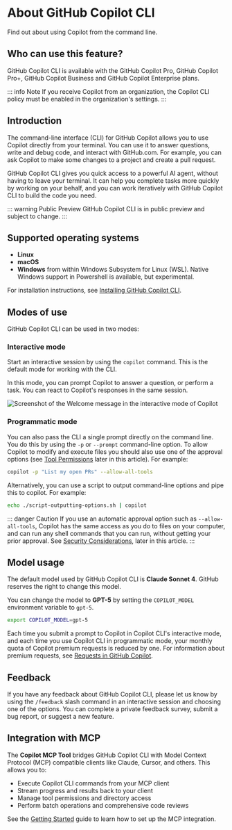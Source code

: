 # About GitHub Copilot CLI

Find out about using Copilot from the command line.

## Who can use this feature?

GitHub Copilot CLI is available with the GitHub Copilot Pro, GitHub Copilot Pro+, GitHub Copilot Business and GitHub Copilot Enterprise plans.

::: info Note
If you receive Copilot from an organization, the Copilot CLI policy must be enabled in the organization's settings.
:::

## Introduction

The command-line interface (CLI) for GitHub Copilot allows you to use Copilot directly from your terminal. You can use it to answer questions, write and debug code, and interact with GitHub.com. For example, you can ask Copilot to make some changes to a project and create a pull request.

GitHub Copilot CLI gives you quick access to a powerful AI agent, without having to leave your terminal. It can help you complete tasks more quickly by working on your behalf, and you can work iteratively with GitHub Copilot CLI to build the code you need.

::: warning Public Preview
GitHub Copilot CLI is in public preview and subject to change.
:::

## Supported operating systems

- **Linux**
- **macOS** 
- **Windows** from within Windows Subsystem for Linux (WSL). Native Windows support in Powershell is available, but experimental.

For installation instructions, see [Installing GitHub Copilot CLI](./installation).

## Modes of use

GitHub Copilot CLI can be used in two modes:

### Interactive mode
Start an interactive session by using the `copilot` command. This is the default mode for working with the CLI.

In this mode, you can prompt Copilot to answer a question, or perform a task. You can react to Copilot's responses in the same session.

![Screenshot of the Welcome message in the interactive mode of Copilot](https://docs.github.com/assets/cb-76024/images/help/copilot/copilot-cli-welcome.png)

### Programmatic mode
You can also pass the CLI a single prompt directly on the command line. You do this by using the `-p` or `--prompt` command-line option. To allow Copilot to modify and execute files you should also use one of the approval options (see [Tool Permissions](./tool-permissions) later in this article). For example:

```bash
copilot -p "List my open PRs" --allow-all-tools
```

Alternatively, you can use a script to output command-line options and pipe this to copilot. For example:

```bash
echo ./script-outputting-options.sh | copilot
```

::: danger Caution
If you use an automatic approval option such as `--allow-all-tools`, Copilot has the same access as you do to files on your computer, and can run any shell commands that you can run, without getting your prior approval. See [Security Considerations](./security), later in this article.
:::

## Model usage

The default model used by GitHub Copilot CLI is **Claude Sonnet 4**. GitHub reserves the right to change this model.

You can change the model to **GPT-5** by setting the `COPILOT_MODEL` environment variable to `gpt-5`.

```bash
export COPILOT_MODEL=gpt-5
```

Each time you submit a prompt to Copilot in Copilot CLI's interactive mode, and each time you use Copilot CLI in programmatic mode, your monthly quota of Copilot premium requests is reduced by one. For information about premium requests, see [Requests in GitHub Copilot](https://docs.github.com/en/copilot/using-github-copilot/using-github-copilot-in-your-ide).

## Feedback

If you have any feedback about GitHub Copilot CLI, please let us know by using the `/feedback` slash command in an interactive session and choosing one of the options. You can complete a private feedback survey, submit a bug report, or suggest a new feature.

## Integration with MCP

The **Copilot MCP Tool** bridges GitHub Copilot CLI with Model Context Protocol (MCP) compatible clients like Claude, Cursor, and others. This allows you to:

- Execute Copilot CLI commands from your MCP client
- Stream progress and results back to your client
- Manage tool permissions and directory access
- Perform batch operations and comprehensive code reviews

See the [Getting Started](/getting-started) guide to learn how to set up the MCP integration.